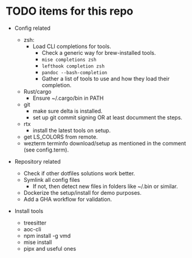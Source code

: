 # TODO items for this repo

- Config related
  - zsh:
    - Load CLI completions for tools.
      - Check a generic way for brew-installed tools.
      - `mise completions zsh`
      - `lefthook completion zsh`
      - `pandoc --bash-completion`
      - Gather a list of tools to use and how they load their completion.
  - Rust/cargo
    - Ensure ~/.cargo/bin in PATH
  - git
    - make sure delta is installed.
    - set up git commit signing OR at least documment the steps.
  - rtx
    - install the latest tools on setup.
  - get LS_COLORS from remote.
  - wezterm terminfo download/setup as mentioned in the comment (see config.term).

- Repository related
  - Check if other dotfiles solutions work better.
  - Symlink all config files
    - If not, then detect new files in folders like ~/.bin or similar.
  - Dockerize the setup/install for demo purposes.
  - Add a GHA workflow for validation.

- Install tools
  - treesitter
  - aoc-cli
  - npm install -g vmd
  - mise install
  - pipx and useful ones
